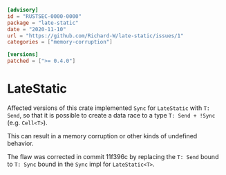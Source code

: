 ```toml
[advisory]
id = "RUSTSEC-0000-0000"
package = "late-static"
date = "2020-11-10"
url = "https://github.com/Richard-W/late-static/issues/1"
categories = ["memory-corruption"]

[versions]
patched = [">= 0.4.0"]
```

# LateStatic

Affected versions of this crate implemented `Sync` for `LateStatic` with `T: Send`, so that it is possible to create a data race to a type `T: Send + !Sync` (e.g. `Cell<T>`).

This can result in a memory corruption or other kinds of undefined behavior.

The flaw was corrected in commit 11f396c by replacing the `T: Send` bound to `T: Sync` bound in the `Sync` impl for `LateStatic<T>`.